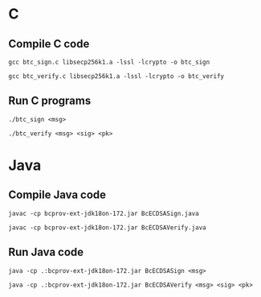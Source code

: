 # C

## Compile C code
`gcc btc_sign.c libsecp256k1.a -lssl -lcrypto -o btc_sign`

`gcc btc_verify.c libsecp256k1.a -lssl -lcrypto -o btc_verify`

## Run C programs
`./btc_sign <msg>`

`./btc_verify <msg> <sig> <pk>`

# Java

## Compile Java code
`javac -cp bcprov-ext-jdk18on-172.jar BcECDSASign.java`

`javac -cp bcprov-ext-jdk18on-172.jar BcECDSAVerify.java`

## Run Java code
`java -cp .:bcprov-ext-jdk18on-172.jar BcECDSASign <msg>`

`java -cp .:bcprov-ext-jdk18on-172.jar BcECDSAVerify <msg> <sig> <pk>`
